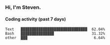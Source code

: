 ### Hi, I'm Steven.

#### Coding activity (past 7 days)
```
Text   ▓▓▓▓▓▓▓▓▓▓▓▓▓▓▓▓▓▓▓▓▓▓▓▓▓▓▓▓▓▓  62.04%
Bash   ▓▓▓▓▓▓▓▓▓▓▓▓▓▓▓                 31.32%
other  ▓▓▓                              6.64%
```
